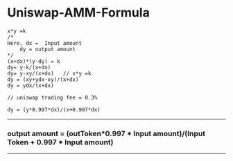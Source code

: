 # Uniswap-AMM-Formula

```
x*y =k
/*
Here, dx =  Input amount
    dy = output amount
*/
(x+dx)*(y-dy) = k
dy= y-k/(x+dx)
dy= y-xy/(x+dx)   // x*y =k
dy = (xy+ydx-xy)/(x+dx)
dy = ydx/(x+dx)

// uniswap trading fee = 0.3%

dy = (y*0.997*dx)/(x+0.997*dx)
```

---

### output amount = (outToken*0.997 * Input amount)/(Input Token + 0.997 \* Input amount)

---
